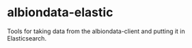 # albiondata-elastic
Tools for taking data from the albiondata-client and putting it in Elasticsearch.
